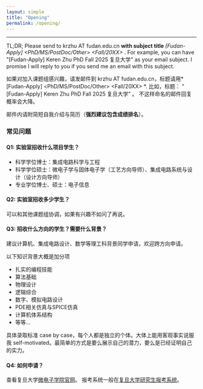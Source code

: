 ```yaml
---
layout: simple
title: "Opening"
permalink: /opening/
---
```


---

TL;DR;  Please send to krzhu AT fudan.edu.cn **with subject title** *[Fudan-Apply] <your name> <PhD/MS/PostDoc/Other> <Fall/20XX> <your affliation>*.
For example, you can have "[Fudan-Apply] Keren Zhu PhD Fall 2025 复旦大学" as your email subject.
I promise I will reply to you if you send me an email with this subject.

如果对加入课题组感兴趣，请发邮件到 krzhu AT fudan.edu.cn，标题请用*[Fudan-Apply] <your name> <PhD/MS/PostDoc/Other> <Fall/20XX> <your affliation>*.
比如，标题： "[Fudan-Apply] Keren Zhu PhD Fall 2025 复旦大学" 。
不这样命名的邮件回复概率会大降。

邮件内请附简短自我介绍与简历（**强烈建议包含成绩排名**）。

### 常见问题

#### **Q1: 实验室招收什么项目学生？**

- 科学学位博士：集成电路科学与工程
- 科学学位硕士：微电子学与固体电子学（工艺方向导师）、集成电路系统与设计（设计方向导师）
- 专业学位博士、硕士：电子信息


#### **Q2: 实验室招收多少学生？**

可以和其他课题组协调，如果有兴趣不如问了再说。

#### **Q3: 招收什么方向的学生？需要什么背景？**

建议计算机、集成电路设计、数学等理工科背景同学申请，欢迎跨方向申请。

以下知识背景大概是加分项
- 扎实的编程技能
- 算法基础
- 物理设计
- 逻辑综合
- 数字、模拟电路设计
- PDE相关仿真与SPICE仿真
- 计算机体系结构
- 等等...

具体录取标准 case by case，每个人都是独立的个体。大体上能用客观事实说服我 self-motivated。最简单的方式是要么展示自己的潜力，要么是已经证明自己的实力。

#### **Q4: 如何申请？**

查看复旦大学[微电子学院官网](https://sme.fudan.edu.cn/)。
报考系统一般在[复旦大学研究生报考系统](https://gsas.fudan.edu.cn/)。



<!--

Most of our colleagues primarily use Mandarin Chinese in the workplace. If you're an English-only speaker and are still interested in collaborating with me, feel free to send me an email.

### 复旦校内本科生

对于有兴趣在本科阶段开始科研的同学，可以直接联系我。

### Before you apply

并非所有招生都需要事先确定导师，许多项目的录取与导师无关或者关系较少。另一方面，所有招生除了导师同意外，也需要经过学院、学校、教育部等多个系统的审批，除了本页的内容，请注意学院招生工作的通知，并积极与各方沟通。

*哪些研究生需要提前联系导师？*

如果对本实验室感兴趣，都可以提前联系。但特别强烈建议所有博士生申请人提前联系导师。

*实验室从事哪些方面研究？*

我的研究兴趣主要在EDA问题的算法研究上。电子设计自动化（EDA）是现代集成电路设计中的核心技术领域，旨在通过一系列软件工具和算法帮助工程师设计、验证和优化复杂的集成电路。
比如，物理设计涉及芯片布局和布线的优化，即如何在有限的空间内有效地安排数百万甚至数十亿个晶体管和连线，确保电路性能、功耗和面积达到最佳平衡。
逻辑综合是从高层次的设计描述（如硬件描述语言HDL）到具体电路结构的自动化转化过程，帮助设计者将抽象的功能设计映射为实际可实现的硬件电路，同时满足特定的设计约束，如延迟、功耗和面积。
设计方法学则涵盖了整个EDA流程的优化和自动化，研究如何通过一系列工具链和创新算法将设计过程变得更高效、更智能。设计方法学不仅推动了芯片设计的自动化，也为半导体产业的进步提供了有力支持。

*实验室招收什么样背景的同学？*

DA（电子设计自动化）是一个贯穿芯片设计各个阶段的交叉领域，从设计规范的制定、逻辑电路的综合，到物理布局布线以及性能验证，EDA工具和技术无处不在。它不仅涉及硬件设计，还融合了算法、数学、机器学习等领域的先进技术。对于拥有不同学科背景的同学，EDA领域都提供了广阔的发挥空间。

无论你擅长的是**芯片设计**背景、**算法开发**背景、**数学优化**背景、**机器学习**背景，还是**计算机体系结构**背景，都能在EDA中找到适合你的研究方向。例如，算法背景的同学可以研究优化布局和布线问题，数学背景的同学可以探索电路性能的建模与优化，机器学习背景的同学则可以将数据驱动的方法应用于设计自动化流程的各个环节。

EDA作为一个高度交叉的领域，为不同专业背景的学生提供了创新和研究的舞台，共同推动集成电路设计的技术进步。

对于一个研究生来说，我个人认为以下几个素质最为重要
* Be self-motivated.科研终究是自己的事情，没有兴趣和延迟满足的人，是很难做好的研究工作。理想中的学生-导师关系，应当是independent researcher与advisor的关系。
* Be professional.我个人认为本科毕业就是“受监护”的学生时代的终结。尊重自己与他人，保持专业的态度，才能成长成产业界的骨干力量。
* Be responsible.支撑我们科研工作的资源追根溯源是社会与国家对科技的投资，一个好的研究者应当明白自己需要创造价值、对自己的研究负责、对支撑自己脱产科研的财政支持负责。具体来说，学术诚信与对科研项目负责是基本的obligation。

*实验室又能给我带来什么？*

我会尽力为同学提供
* **开放包容的环境** 我会尽全力将同学的诉求和实验室的需要对齐在同一方向，鼓励开放的研究氛围，维持平等的人际关系。
* **生活支持** 我会尽全力给同学保证无忧的生活，避免财务问题对研究生生涯的负面影响。
* **职业发展** 学生的职业成就是课题组的荣誉。实验室会尽可能给同学提供工业界联系、实习机会、学术界交流机会。支持海外交流机会。o


### How to apply

学位项目的申请需要通过学院的渠道。一般本学院招生方向包含设计与工艺两个学科，本实验室可以招收设计方向学生。

对本课题组感兴趣的同学，可以向我提前发送邮件到 krzhu AT fudan.edu.cn，使用标题
*[Fudan-Apply] <your name> <PhD/MS/PostDoc/Other> <Fall/20XX> <your affliation>*.
例如： "[Fudan-Apply] Keren Zhu PhD Fall 2025 复旦大学" 

邮件中包含的内容可以包括：
* 简历，长度不限，可以不附照片。其中需要包含教育背景、工作背景、科研/项目经历、发表论文情况（如果有）等。
* 成绩排名
* 感兴趣的方向，*为什么感兴趣？有什么相关背景？*
* 如有推荐人可以列出
* （如已有硕士）可以写一封自己的research statement或者presentaiton slides

根据具体情况，我会与你讨论如何进行面试，可能的形式可能包括且不限于
* present过去的科研项目
* 自我介绍和对本科课程提问
* 给一个小任务（比如做文献阅读），进行presentation

面试中尽量准备一个10分钟以上的presentation，我保证好的presentation会极大提升**录取优先级**。

以下是我个人对几种招生渠道的理解，注意招生工作受学校与教育部相关规定约束，以下内容仅供参考，**以学校与国家相关政策为准**，我的理解很有可能是错误的。详情建议咨询院办工作人员。

### 直博/学硕/专硕推免

TL;DR; 直博生为主。请报名夏令营并在尽早联系。优营+预推免资格两者均需要。

本科生预推免的时间线一般起于大三末的夏天。
复旦一般需要提前报名夏令营，参加夏令营后拿到优营就意味着拿到复旦的录取。
另一方面，预推免本身属于统筹计划的一部分，为了在后续9月的预推免系统中报名，除了优营，还需要拿到本科学校的预推免资格。

### 普博

申请制普博一般时间线开始于前一年年底，会于年初进行笔试与面试。
笔试必需通过。在笔试通过的前提下，通过面试计算综合分录取。

### 考研

考研一般不需要提前联系导师。考研录取后可以联系进组。

### 工程硕博

九月可能有专项的工程硕博预推免项目。类似于直博，需要拿到预推免资格+通过复旦面试。

硕士一般不需要提前联系导师。建议报考博士提前联系实验室。


--->

<!-- Global site tag (gtag.js) - Google Analytics -->
<script async src="https://www.googletagmanager.com/gtag/js?id=UA-178663221-1"></script>
<script>
  window.dataLayer = window.dataLayer || [];
  function gtag(){dataLayer.push(arguments);}
  gtag('js', new Date());

  gtag('config', 'UA-178663221-1');
</script>


